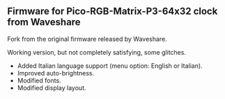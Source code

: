 ## Firmware for Pico-RGB-Matrix-P3-64x32 clock from Waveshare

Fork from the original firmware released by Waveshare.

Working version, but not completely satisfying, some glitches. 


- Added Italian language support (menu option: English or Italian).
- Improved auto-brightness.
- Modified fonts.
- Modified display layout.
